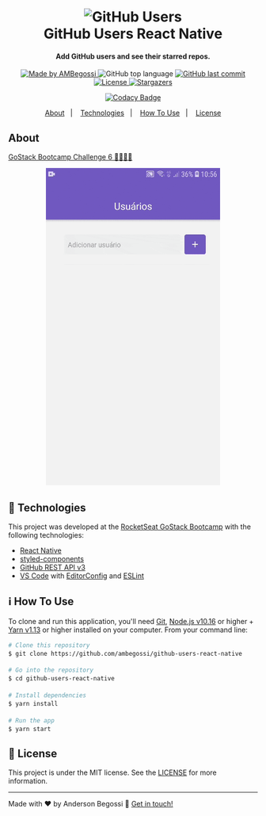 <h1 align="center">
    <img alt="GitHub Users" src="https://res.cloudinary.com/lukemorales/image/upload/v1562170812/readme_logos/react-github-repo-list_gyiyf4.png" />
    <br>
    GitHub Users React Native
</h1>

<h4 align="center">
  Add GitHub users and see their starred repos.
</h4>

<p align="center">
  <a href="https://ambegossi.com">
    <img alt="Made by AMBegossi" src="https://img.shields.io/badge/made%20by-ambegossi-%2304D361">
  </a>

  <img alt="GitHub top language" src="https://img.shields.io/github/languages/top/ambegossi/github-users-react-native.svg">

  <a href="https://github.com/ambegossi/github-users-react-native/commits/master">
    <img alt="GitHub last commit" src="https://img.shields.io/github/last-commit/ambegossi/github-users-react-native.svg">
  </a>

  <a href="https://github.com/ambegossi/github-users-react-native/blob/master/LICENSE.md">
  <img alt="License" src="https://img.shields.io/badge/license-MIT-%2304D361">
  </a>

  <a href="https://github.com/ambegossi/github-users-react-native/stargazers">
    <img alt="Stargazers" src="https://img.shields.io/github/stars/ambegossi/github-users-react-native?style=social">
  </a>

</p>

<p align="center">
  <a href="https://www.codacy.com/manual/ambegossi/github-users-react-native?utm_source=github.com&amp;utm_medium=referral&amp;utm_content=ambegossi/github-users-react-native&amp;utm_campaign=Badge_Grade">
    <img alt="Codacy Badge" src="https://api.codacy.com/project/badge/Grade/bdce321d3f7b45e3b08cacc2f57d67e2">
  </a>
</p>

<p align="center">
  <a href="#about">About</a>&nbsp;&nbsp;&nbsp;|&nbsp;&nbsp;&nbsp;
  <a href="#rocket-technologies">Technologies</a>&nbsp;&nbsp;&nbsp;|&nbsp;&nbsp;&nbsp;
  <a href="#information_source-how-to-use">How To Use</a>&nbsp;&nbsp;&nbsp;|&nbsp;&nbsp;&nbsp;
  <a href="#memo-license">License</a>
</p>

## About

[GoStack Bootcamp Challenge 6 🚀👨🏻‍🚀](https://github.com/Rocketseat/bootcamp-gostack-desafio-06)

<p align="center">
  <img alt="GitHub-Users" src=".github/users-gh.gif">
</p>

## :rocket: Technologies

This project was developed at the [RocketSeat GoStack Bootcamp](https://rocketseat.com.br/bootcamp) with the following technologies:

- [React Native](https://reactnative.dev/)
- [styled-components](https://www.styled-components.com/)
- [GitHub REST API v3](https://developer.github.com/v3/)
- [VS Code][vc] with [EditorConfig][vceditconfig] and [ESLint][vceslint]

## :information_source: How To Use

To clone and run this application, you'll need [Git](https://git-scm.com), [Node.js v10.16][nodejs] or higher + [Yarn v1.13][yarn] or higher installed on your computer. From your command line:

```bash
# Clone this repository
$ git clone https://github.com/ambegossi/github-users-react-native

# Go into the repository
$ cd github-users-react-native

# Install dependencies
$ yarn install

# Run the app
$ yarn start
```

## :memo: License
This project is under the MIT license. See the [LICENSE](LICENSE.md) for more information.

---

Made with ♥ by Anderson Begossi :wave: [Get in touch!](https://www.linkedin.com/in/anderson-begossi-b5065a130)

[nodejs]: https://nodejs.org/
[yarn]: https://yarnpkg.com/
[vc]: https://code.visualstudio.com/
[vceditconfig]: https://marketplace.visualstudio.com/items?itemName=EditorConfig.EditorCo
[vceslint]: https://marketplace.visualstudio.com/items?itemName=dbaeumer.vscode-eslint
